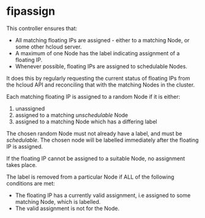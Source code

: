 # fipassign

This controller ensures that:

* All matching floating IPs are assigned - either to a matching Node, or some other hcloud server.
* A maximum of one Node has the label indicating assignment of a floating IP.
* Whenever possible, floating IPs are assigned to schedulable Nodes.

It does this by regularly requesting the current status of floating IPs from the hcloud API and reconciling that with the matching Nodes in the cluster.

Each matching floating IP is assigned to a random Node if it is either:

1. unassigned
2. assigned to a matching *unschedulable* Node
3. assigned to a matching Node which has a differing label

The chosen random Node must not already have a label, and must be *schedulable*. The chosen node will be labelled immediately after the floating IP is assigned.

If the floating IP cannot be assigned to a suitable Node, no assignment takes place.

The label is removed from a particular Node if ALL of the following conditions are met:

* The floating IP has a currently valid assignment, i.e assigned to some matching Node, which is labelled.
* The valid assignment is not for the Node.
